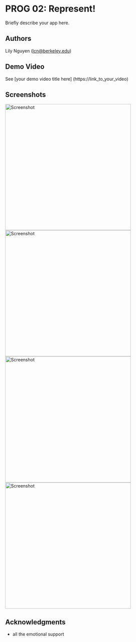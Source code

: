 # PROG 02: Represent!

Briefly describe your app here.

## Authors

Lily Nguyen ([lcn@berkeley.edu](mailto:lcn@berkeley.edu))

## Demo Video

See [your demo video title here] (https://link_to_your_video)

## Screenshots

<img src="http://i.imgur.com/aPX9PYI.png" height="400" alt="Screenshot"/>
<img src="http://i.imgur.com/YR0Nqvk.png" height="400" alt="Screenshot"/>
<img src="http://i.imgur.com/e5nMWRV.png" height="400" alt="Screenshot"/>
<img src="http://i.imgur.com/89twiF9.png" height="400" alt="Screenshot"/>

## Acknowledgments

* all the emotional support
